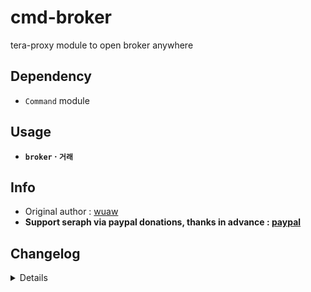 # cmd-broker
tera-proxy module to open broker anywhere

## Dependency
- `Command` module

## Usage
- __`broker` · `거래`__

## Info
- Original author : [wuaw](https://github.com/wuaw)
- **Support seraph via paypal donations, thanks in advance : [paypal](https://www.paypal.me/seraphinush)**

## Changelog
<details>

    1.36
    - Added auto-update support
    1.35
    - Simplified code
    1.34
    - Updated name and font color
    1.33
    - Updated code aesthetics
    1.32
    - Updated code
    - Added string function
    1.31
    - Updated code aesthetics
    1.30
    - Updated code aesthetics
    1.20
    - Removed protocol version restriction
    1.10
    - Personalized code aesthetics
    1.00
    - Initial fork

</details>
